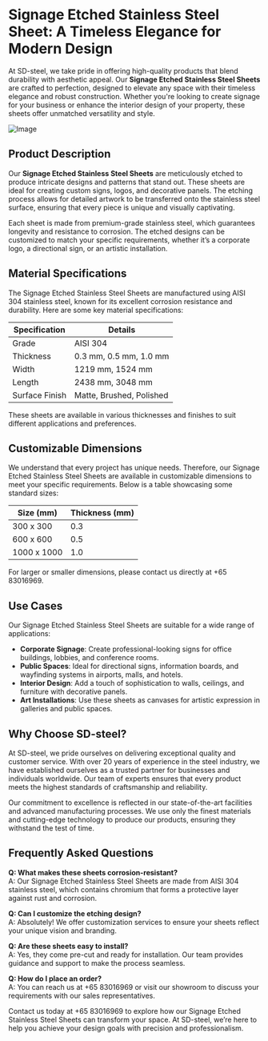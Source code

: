 # Signage Etched Stainless Steel Sheet: A Timeless Elegance for Modern Design

At SD-steel, we take pride in offering high-quality products that blend durability with aesthetic appeal. Our **Signage Etched Stainless Steel Sheets** are crafted to perfection, designed to elevate any space with their timeless elegance and robust construction. Whether you're looking to create signage for your business or enhance the interior design of your property, these sheets offer unmatched versatility and style.

![Image](https://github.com/user-attachments/assets/2567258e-e124-4816-932d-1809bd27ef0b)

## Product Description

Our **Signage Etched Stainless Steel Sheets** are meticulously etched to produce intricate designs and patterns that stand out. These sheets are ideal for creating custom signs, logos, and decorative panels. The etching process allows for detailed artwork to be transferred onto the stainless steel surface, ensuring that every piece is unique and visually captivating.

Each sheet is made from premium-grade stainless steel, which guarantees longevity and resistance to corrosion. The etched designs can be customized to match your specific requirements, whether it’s a corporate logo, a directional sign, or an artistic installation.

## Material Specifications

The Signage Etched Stainless Steel Sheets are manufactured using AISI 304 stainless steel, known for its excellent corrosion resistance and durability. Here are some key material specifications:

| Specification        | Details                              |
|----------------------|--------------------------------------|
| Grade                | AISI 304                            |
| Thickness            | 0.3 mm, 0.5 mm, 1.0 mm              |
| Width                | 1219 mm, 1524 mm                    |
| Length               | 2438 mm, 3048 mm                    |
| Surface Finish       | Matte, Brushed, Polished            |

These sheets are available in various thicknesses and finishes to suit different applications and preferences.

## Customizable Dimensions

We understand that every project has unique needs. Therefore, our Signage Etched Stainless Steel Sheets are available in customizable dimensions to meet your specific requirements. Below is a table showcasing some standard sizes:

| Size (mm)            | Thickness (mm)                      |
|----------------------|--------------------------------------|
| 300 x 300            | 0.3                                 |
| 600 x 600            | 0.5                                 |
| 1000 x 1000          | 1.0                                 |

For larger or smaller dimensions, please contact us directly at +65 83016969.

## Use Cases

Our Signage Etched Stainless Steel Sheets are suitable for a wide range of applications:

- **Corporate Signage**: Create professional-looking signs for office buildings, lobbies, and conference rooms.
- **Public Spaces**: Ideal for directional signs, information boards, and wayfinding systems in airports, malls, and hotels.
- **Interior Design**: Add a touch of sophistication to walls, ceilings, and furniture with decorative panels.
- **Art Installations**: Use these sheets as canvases for artistic expression in galleries and public spaces.

## Why Choose SD-steel?

At SD-steel, we pride ourselves on delivering exceptional quality and customer service. With over 20 years of experience in the steel industry, we have established ourselves as a trusted partner for businesses and individuals worldwide. Our team of experts ensures that every product meets the highest standards of craftsmanship and reliability.

Our commitment to excellence is reflected in our state-of-the-art facilities and advanced manufacturing processes. We use only the finest materials and cutting-edge technology to produce our products, ensuring they withstand the test of time.

## Frequently Asked Questions

**Q: What makes these sheets corrosion-resistant?**  
A: Our Signage Etched Stainless Steel Sheets are made from AISI 304 stainless steel, which contains chromium that forms a protective layer against rust and corrosion.

**Q: Can I customize the etching design?**  
A: Absolutely! We offer customization services to ensure your sheets reflect your unique vision and branding.

**Q: Are these sheets easy to install?**  
A: Yes, they come pre-cut and ready for installation. Our team provides guidance and support to make the process seamless.

**Q: How do I place an order?**  
A: You can reach us at +65 83016969 or visit our showroom to discuss your requirements with our sales representatives.

Contact us today at +65 83016969 to explore how our Signage Etched Stainless Steel Sheets can transform your space. At SD-steel, we’re here to help you achieve your design goals with precision and professionalism.